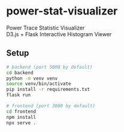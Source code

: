 # power-stat-visualizer
Power Trace Statistic Visualizer  
D3.js + Flask Interactive Histogram Viewer

## Setup
```bash
# backend (port 5000 by default)
cd backend
python -m venv venv
source venv/bin/activate
pip install -r requirements.txt
flask run

# frontend (port 3000 by default)
cd frontend
npm install
npx serve .
```